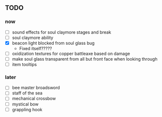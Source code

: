 ## TODO
### now
- [ ] sound effects for soul claymore stages and break
- [ ] soul claymore ability
- [x] beacon light blocked from soul glass bug
  - Fixed itself?????
- [ ] oxidization textures for copper battleaxe based on damage
- [ ] make soul glass transparent from all but front face when looking through
- [ ] item tooltips
### later
- [ ] bee master broadsword
- [ ] staff of the sea
- [ ] mechanical crossbow
- [ ] mystical bow
- [ ] grappling hook
